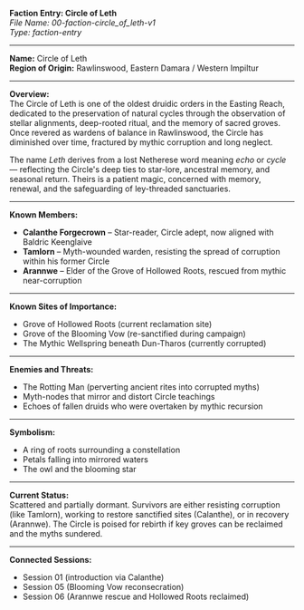 **Faction Entry: Circle of Leth**  
*File Name: 00-faction-circle_of_leth-v1*  
*Type: faction-entry*

---

**Name:** Circle of Leth  
**Region of Origin:** Rawlinswood, Eastern Damara / Western Impiltur

---

**Overview:**  
The Circle of Leth is one of the oldest druidic orders in the Easting Reach, dedicated to the preservation of natural cycles through the observation of stellar alignments, deep-rooted ritual, and the memory of sacred groves. Once revered as wardens of balance in Rawlinswood, the Circle has diminished over time, fractured by mythic corruption and long neglect.

The name *Leth* derives from a lost Netherese word meaning *echo* or *cycle* — reflecting the Circle's deep ties to star-lore, ancestral memory, and seasonal return. Theirs is a patient magic, concerned with memory, renewal, and the safeguarding of ley-threaded sanctuaries.

---

**Known Members:**
- **Calanthe Forgecrown** – Star-reader, Circle adept, now aligned with Baldric Keenglaive  
- **Tamlorn** – Myth-wounded warden, resisting the spread of corruption within his former Circle  
- **Arannwe** – Elder of the Grove of Hollowed Roots, rescued from mythic near-corruption

---

**Known Sites of Importance:**
- Grove of Hollowed Roots (current reclamation site)  
- Grove of the Blooming Vow (re-sanctified during campaign)  
- The Mythic Wellspring beneath Dun-Tharos (currently corrupted)

---

**Enemies and Threats:**
- The Rotting Man (perverting ancient rites into corrupted myths)  
- Myth-nodes that mirror and distort Circle teachings  
- Echoes of fallen druids who were overtaken by mythic recursion

---

**Symbolism:**  
- A ring of roots surrounding a constellation  
- Petals falling into mirrored waters  
- The owl and the blooming star

---

**Current Status:**  
Scattered and partially dormant. Survivors are either resisting corruption (like Tamlorn), working to restore sanctified sites (Calanthe), or in recovery (Arannwe). The Circle is poised for rebirth if key groves can be reclaimed and the myths sundered.

---

**Connected Sessions:**  
- Session 01 (introduction via Calanthe)  
- Session 05 (Blooming Vow reconsecration)  
- Session 06 (Arannwe rescue and Hollowed Roots reclaimed)
